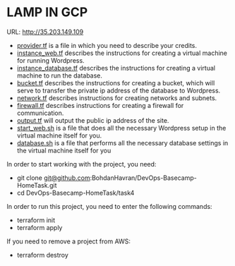# LAMP IN GCP
URL: http://35.203.149.109
 
- [provider.tf](https://github.com/BohdanHavran/DevOps-Basecamp-HomeTask/blob/main/task4/provider.tf) is a file in which you need to describe your credits. <br>
- [instance_web.tf](https://github.com/BohdanHavran/DevOps-Basecamp-HomeTask/blob/main/task4/instance_web.tf) describes the instructions for creating a virtual machine for running Wordpress. <br>
- [instance_database.tf](https://github.com/BohdanHavran/DevOps-Basecamp-HomeTask/blob/main/task4/instance_database.tf) describes the instructions for creating a virtual machine to run the database. <br>
- [bucket.tf](https://github.com/BohdanHavran/DevOps-Basecamp-HomeTask/blob/main/task4/bucket.tf) describes the instructions for creating a bucket, which will serve to transfer the private ip address of the database to Wordpress. <br>
- [network.tf](https://github.com/BohdanHavran/DevOps-Basecamp-HomeTask/blob/main/task4/network.tf) describes instructions for creating networks and subnets. <br>
- [firewall.tf](https://github.com/BohdanHavran/DevOps-Basecamp-HomeTask/blob/main/task4/firewall.tf) describes instructions for creating a firewall for communication. <br>
- [output.tf](https://github.com/BohdanHavran/DevOps-Basecamp-HomeTask/blob/main/task4/output.tf) will output the public ip address of the site. <br>
- [start_web.sh](https://github.com/BohdanHavran/DevOps-Basecamp-HomeTask/blob/main/task4/start_web.sh) is a file that does all the necessary Wordpress setup in the virtual machine itself for you. <br>
- [database.sh](https://github.com/BohdanHavran/DevOps-Basecamp-HomeTask/blob/main/task4/database.sh) is a file that performs all the necessary database settings in the virtual machine itself for you

In order to start working with the project, you need:
- git clone git@github.com:BohdanHavran/DevOps-Basecamp-HomeTask.git
- cd DevOps-Basecamp-HomeTask/task4

In order to run this project, you need to enter the following commands:
- terraform init
- terraform apply

If you need to remove a project from AWS:
- terraform destroy
